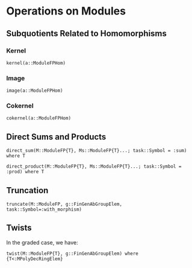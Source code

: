# Operations on Modules

## Subquotients Related to Homomorphisms

### Kernel

```@docs
kernel(a::ModuleFPHom)
```

### Image

```@docs
image(a::ModuleFPHom)
```

### Cokernel

```@docs
cokernel(a::ModuleFPHom)
```

## Direct Sums and Products

```@docs
direct_sum(M::ModuleFP{T}, Ms::ModuleFP{T}...; task::Symbol = :sum) where T
```

```@docs
direct_product(M::ModuleFP{T}, Ms::ModuleFP{T}...; task::Symbol = :prod) where T
```

## Truncation

```@docs
truncate(M::ModuleFP, g::FinGenAbGroupElem, task::Symbol=:with_morphism)
```

## Twists

In the graded case, we have:

```@docs
twist(M::ModuleFP{T}, g::FinGenAbGroupElem) where {T<:MPolyDecRingElem}
```
